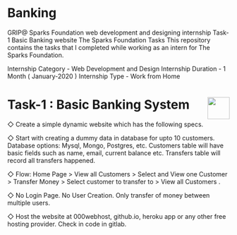 # Banking
GRIP@ Sparks Foundation  web development and designing internship Task-1 Basic Banking website 
The Sparks Foundation Tasks
This repository contains the tasks that I completed while working as an intern for The Sparks Foundation.

Internship Category - Web Development and Design
Internship Duration - 1 Month ( January-2020 )
Internship Type - Work from Home



# Task-1 : Basic Banking System     <a href="https://www.youtube.com/channel/UCUF3H24RRzk4Z5cZQvdgDUg"><img src="https://cdn2.iconfinder.com/data/icons/social-18/512/YouTube-2-256.png" width="50" height="50" align="right"></a>                                  
◇ Create a simple dynamic website which has the following specs.

◇ Start with creating a dummy data in database for upto 10
customers. Database options: Mysql, Mongo, Postgres, etc.
Customers table will have basic fields such as name, email,
current balance etc. Transfers table will record all transfers
happened.

◇ Flow: Home Page > View all Customers > Select and View one
Customer > Transfer Money > Select customer to transfer to >
View all Customers .

◇ No Login Page. No User Creation. Only transfer of money
between multiple users.

◇ Host the website at 000webhost, github.io, heroku app or any
other free hosting provider. Check in code in gitlab.

